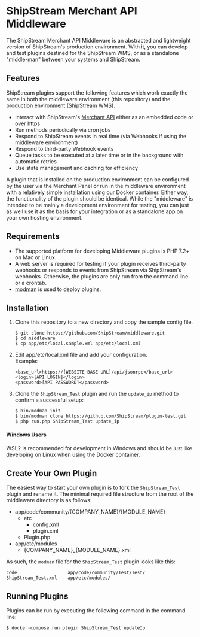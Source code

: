ShipStream Merchant API Middleware
========
The ShipStream Merchant API Middleware is an abstracted and lightweight version of ShipStream's production environment.
With it, you can develop and test plugins destined for the ShipStream WMS, or as a standalone "middle-man" between your
systems and ShipStream.


Features
--------
ShipStream plugins support the following features which work exactly the same in both the middleware environment (this repository)
and the production environment (ShipStream WMS).

* Interact with ShipStream's [Merchant API](https://docs.shipstream.io) either as an embedded code or over https 
* Run methods periodically via cron jobs
* Respond to ShipStream events in real time (via Webhooks if using the middleware environment)
* Respond to third-party Webhook events
* Queue tasks to be executed at a later time or in the background with automatic retries
* Use state management and caching for efficiency

A plugin that is installed on the production environment can be configured by the user via the Merchant Panel or run in
the middleware environment with a relatively simple installation using our Docker container. Either way, the functionality
of the plugin should be identical. While the "middleware" is intended to be mainly a development environment for testing,
you can just as well use it as the basis for your integration or as a standalone app on your own hosting environment.


Requirements
--------

* The supported platform for developing Middleware plugins is PHP 7.2+ on Mac or Linux.
* A web server is required for testing if your plugin receives third-party webhooks or responds to events from
  ShipStream via ShipStream's webhooks. Otherwise, the plugins are only run from the command line or a crontab.
* [modman](https://github.com/colinmollenhour/modman) is used to deploy plugins.


Installation
--------
1. Clone this repository to a new directory and copy the sample config file.<br/>

    `$ git clone https://github.com/ShipStream/middleware.git`<br/>
    `$ cd middleware`<br/>
    `$ cp app/etc/local.sample.xml app/etc/local.xml`

2. Edit app/etc/local.xml file and add your configuration.<br/>
Example:<br/>

    `<base_url>https://[WEBSITE BASE URL]/api/jsonrpc</base_url>`<br/>
    `<login>[API LOGIN]</login>`<br/>
    `<password>[API PASSWORD]</password>`<br/>

3. Clone the `ShipStream_Test` plugin and run the `update_ip` method to confirm a successful setup:<br/>

    `$ bin/modman init`<br/>
    `$ bin/modman clone https://github.com/ShipStream/plugin-test.git`<br/>
    `$ php run.php ShipStream_Test update_ip`

#### Windows Users

WSL2 is recommended for development in Windows and should be just like developing on Linux when using the Docker container. 

Create Your Own Plugin
--------
The easiest way to start your own plugin is to fork the [`ShipStream_Test`](https://github.com/ShipStream/plugin-test)
plugin and rename it. The minimal required file structure from the root of the middleware directory is as follows:<br/>

* app/code/community/{COMPANY_NAME}/{MODULE_NAME}
  * etc
    * config.xml
    * plugin.xml
  * Plugin.php
* app/etc/modules
  * {COMPANY_NAME}_{MODULE_NAME}.xml

As such, the `modman` file for the `ShipStream_Test` plugin looks like this:

```
code                   app/code/community/Test/Test/
ShipStream_Test.xml    app/etc/modules/
```

Running Plugins
--------

Plugins can be run by executing the following command in the command line:

```
$ docker-compose run plugin ShipStream_Test updateIp
```
